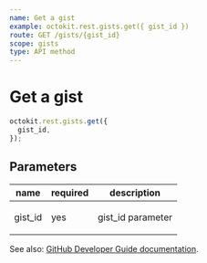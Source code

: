 ```yaml
---
name: Get a gist
example: octokit.rest.gists.get({ gist_id })
route: GET /gists/{gist_id}
scope: gists
type: API method
---
```


# Get a gist

```js
octokit.rest.gists.get({
  gist_id,
});
```

## Parameters

<table>
  <thead>
    <tr>
      <th>name</th>
      <th>required</th>
      <th>description</th>
    </tr>
  </thead>
  <tbody>
    <tr><td>gist_id</td><td>yes</td><td>

gist_id parameter

</td></tr>
  </tbody>
</table>

See also: [GitHub Developer Guide documentation](https://docs.github.com/rest/reference/gists/#get-a-gist).
